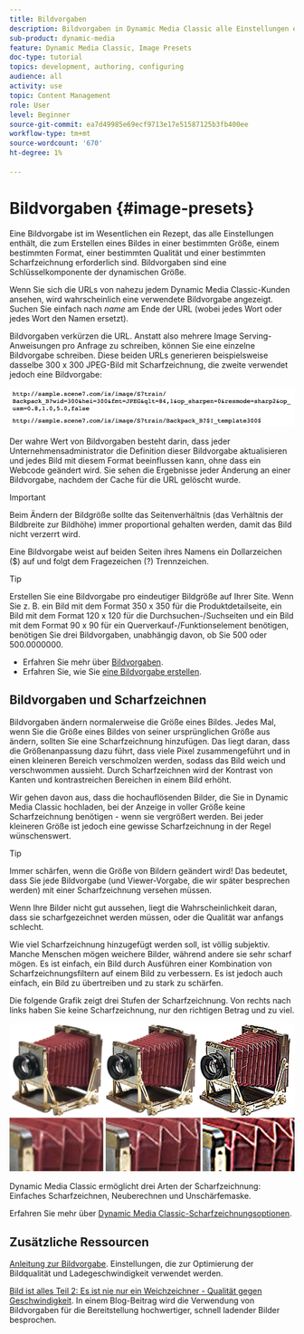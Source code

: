 ```yaml
---
title: Bildvorgaben
description: Bildvorgaben in Dynamic Media Classic alle Einstellungen enthalten, die zum Erstellen eines Bildes in einer bestimmten Größe, einem bestimmten Format, einer bestimmten Qualität und einer bestimmten Scharfzeichnung erforderlich sind. Bildvorgaben sind eine Schlüsselkomponente der dynamischen Größe. Wenn Sie sich eine URL in Dynamic Media Classic ansehen, können Sie leicht erkennen, ob eine Bildvorgabe verwendet wird. Erfahren Sie mehr über Bildvorgaben, warum sie so nützlich sind und wie man sie erstellt.
sub-product: dynamic-media
feature: Dynamic Media Classic, Image Presets
doc-type: tutorial
topics: development, authoring, configuring
audience: all
activity: use
topic: Content Management
role: User
level: Beginner
source-git-commit: ea7d49985e69ecf9713e17e51587125b3fb400ee
workflow-type: tm+mt
source-wordcount: '670'
ht-degree: 1%

---
```



# Bildvorgaben {#image-presets}

Eine Bildvorgabe ist im Wesentlichen ein Rezept, das alle Einstellungen enthält, die zum Erstellen eines Bildes in einer bestimmten Größe, einem bestimmten Format, einer bestimmten Qualität und einer bestimmten Scharfzeichnung erforderlich sind. Bildvorgaben sind eine Schlüsselkomponente der dynamischen Größe.

Wenn Sie sich die URLs von nahezu jedem Dynamic Media Classic-Kunden ansehen, wird wahrscheinlich eine verwendete Bildvorgabe angezeigt. Suchen Sie einfach nach $name$ am Ende der URL (wobei jedes Wort oder jedes Wort den Namen ersetzt).

Bildvorgaben verkürzen die URL. Anstatt also mehrere Image Serving-Anweisungen pro Anfrage zu schreiben, können Sie eine einzelne Bildvorgabe schreiben. Diese beiden URLs generieren beispielsweise dasselbe 300 x 300 JPEG-Bild mit Scharfzeichnung, die zweite verwendet jedoch eine Bildvorgabe:

![Bild](assets/image-presets/image-preset-2.png)

Der wahre Wert von Bildvorgaben besteht darin, dass jeder Unternehmensadministrator die Definition dieser Bildvorgabe aktualisieren und jedes Bild mit diesem Format beeinflussen kann, ohne dass ein Webcode geändert wird. Sie sehen die Ergebnisse jeder Änderung an einer Bildvorgabe, nachdem der Cache für die URL gelöscht wurde.

>[!IMPORTANT]
>
>Beim Ändern der Bildgröße sollte das Seitenverhältnis (das Verhältnis der Bildbreite zur Bildhöhe) immer proportional gehalten werden, damit das Bild nicht verzerrt wird.

Eine Bildvorgabe weist auf beiden Seiten ihres Namens ein Dollarzeichen ($) auf und folgt dem Fragezeichen (?) Trennzeichen.

>[!TIP]
>
>Erstellen Sie eine Bildvorgabe pro eindeutiger Bildgröße auf Ihrer Site. Wenn Sie z. B. ein Bild mit dem Format 350 x 350 für die Produktdetailseite, ein Bild mit dem Format 120 x 120 für die Durchsuchen-/Suchseiten und ein Bild mit dem Format 90 x 90 für ein Querverkauf-/Funktionselement benötigen, benötigen Sie drei Bildvorgaben, unabhängig davon, ob Sie 500 oder 500.0000000.

- Erfahren Sie mehr über [Bildvorgaben](https://experienceleague.adobe.com/docs/dynamic-media-classic/using/image-sizing/setting-image-presets.html).
- Erfahren Sie, wie Sie [eine Bildvorgabe erstellen](https://experienceleague.adobe.com/docs/dynamic-media-classic/using/image-sizing/setting-image-presets.html#creating-an-image-preset).

## Bildvorgaben und Scharfzeichnen

Bildvorgaben ändern normalerweise die Größe eines Bildes. Jedes Mal, wenn Sie die Größe eines Bildes von seiner ursprünglichen Größe aus ändern, sollten Sie eine Scharfzeichnung hinzufügen. Das liegt daran, dass die Größenanpassung dazu führt, dass viele Pixel zusammengeführt und in einen kleineren Bereich verschmolzen werden, sodass das Bild weich und verschwommen aussieht. Durch Scharfzeichnen wird der Kontrast von Kanten und kontrastreichen Bereichen in einem Bild erhöht.

Wir gehen davon aus, dass die hochauflösenden Bilder, die Sie in Dynamic Media Classic hochladen, bei der Anzeige in voller Größe keine Scharfzeichnung benötigen - wenn sie vergrößert werden. Bei jeder kleineren Größe ist jedoch eine gewisse Scharfzeichnung in der Regel wünschenswert.

>[!TIP]
>
>Immer schärfen, wenn die Größe von Bildern geändert wird! Das bedeutet, dass Sie jede Bildvorgabe (und Viewer-Vorgabe, die wir später besprechen werden) mit einer Scharfzeichnung versehen müssen.
>
>Wenn Ihre Bilder nicht gut aussehen, liegt die Wahrscheinlichkeit daran, dass sie scharfgezeichnet werden müssen, oder die Qualität war anfangs schlecht.

Wie viel Scharfzeichnung hinzugefügt werden soll, ist völlig subjektiv. Manche Menschen mögen weichere Bilder, während andere sie sehr scharf mögen. Es ist einfach, ein Bild durch Ausführen einer Kombination von Scharfzeichnungsfiltern auf einem Bild zu verbessern. Es ist jedoch auch einfach, ein Bild zu übertreiben und zu stark zu schärfen.

Die folgende Grafik zeigt drei Stufen der Scharfzeichnung. Von rechts nach links haben Sie keine Scharfzeichnung, nur den richtigen Betrag und zu viel.

![Bild](assets/image-presets/image-presets-1.jpg)

Dynamic Media Classic ermöglicht drei Arten der Scharfzeichnung: Einfaches Scharfzeichnen, Neuberechnen und Unschärfemaske.

Erfahren Sie mehr über [Dynamic Media Classic-Scharfzeichnungsoptionen](https://experienceleague.adobe.com/docs/dynamic-media-classic/using/master-files/sharpening-image.html#sharpening_an_image).

## Zusätzliche Ressourcen

[Anleitung zur Bildvorgabe](https://www.adobe.com/content/dam/www/us/en/experience-manager/pdfs/dynamic-media-image-preset-guide.pdf). Einstellungen, die zur Optimierung der Bildqualität und Ladegeschwindigkeit verwendet werden.

[Bild ist alles Teil 2: Es ist nie nur ein Weichzeichner - Qualität gegen Geschwindigkeit](https://theblog.adobe.com/image-is-everything-part-2-its-never-just-a-blur-quality-versus-speed/). In einem Blog-Beitrag wird die Verwendung von Bildvorgaben für die Bereitstellung hochwertiger, schnell ladender Bilder besprochen.
